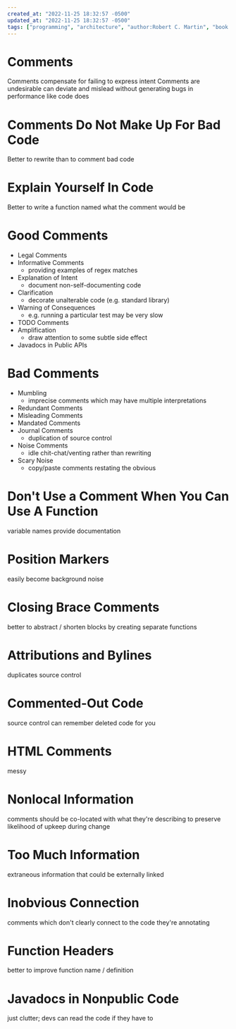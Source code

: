 ```yaml
---
created_at: "2022-11-25 18:32:57 -0500"
updated_at: "2022-11-25 18:32:57 -0500"
tags: ["programming", "architecture", "author:Robert C. Martin", "book:Clean Code"]
---
```

# Comments

Comments compensate for failing to express intent
Comments are undesirable can deviate and mislead without generating bugs in performance like code does

# Comments Do Not Make Up For Bad Code

Better to rewrite than to comment bad code

# Explain Yourself In Code

Better to write a function named what the comment would be

# Good Comments

- Legal Comments
- Informative Comments
  - providing examples of regex matches
- Explanation of Intent
  - document non-self-documenting code
- Clarification
  - decorate unalterable code (e.g. standard library)
- Warning of Consequences
  - e.g. running a particular test may be very slow
- TODO Comments
- Amplification
  - draw attention to some subtle side effect
- Javadocs in Public APIs

# Bad Comments

- Mumbling
  - imprecise comments which may have multiple interpretations
- Redundant Comments
- Misleading Comments
- Mandated Comments
- Journal Comments
  - duplication of source control
- Noise Comments
  - idle chit-chat/venting rather than rewriting
- Scary Noise
  - copy/paste comments restating the obvious

# Don't Use a Comment When You Can Use A Function

variable names provide documentation

# Position Markers

easily become background noise

# Closing Brace Comments

better to abstract / shorten blocks by creating separate functions

# Attributions and Bylines

duplicates source control

# Commented-Out Code

source control can remember deleted code for you

# HTML Comments

messy

# Nonlocal Information

comments should be co-located with what they're describing to preserve likelihood of upkeep during change

# Too Much Information

extraneous information that could be externally linked

# Inobvious Connection

comments which don't clearly connect to the code they're annotating

# Function Headers

better to improve function name / definition

# Javadocs in Nonpublic Code

just clutter; devs can read the code if they have to


